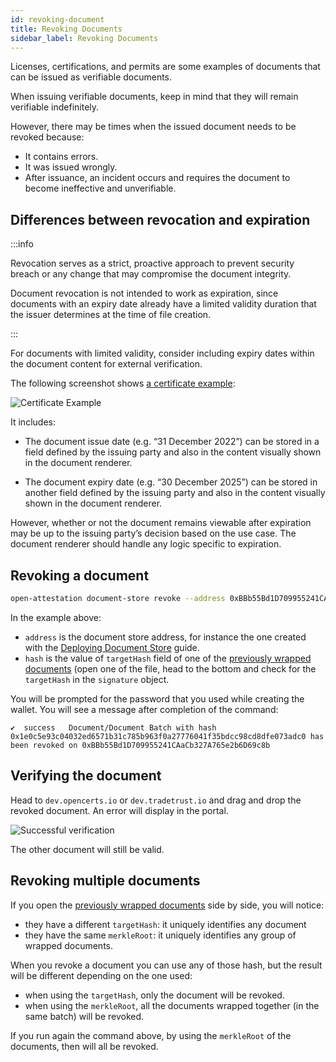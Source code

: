 ```yaml
---
id: revoking-document
title: Revoking Documents
sidebar_label: Revoking Documents
---
```


Licenses, certifications, and permits are some examples of documents that can be issued as verifiable documents.

When issuing verifiable documents, keep in mind that they will remain verifiable indefinitely.

However, there may be times when the issued document needs to be revoked because: 

* It contains errors.
* It was issued wrongly.
* After issuance, an incident occurs and requires the document to become ineffective and unverifiable.

## Differences between revocation and expiration

:::info

Revocation serves as a strict, proactive approach to prevent security breach or any change that may compromise the document integrity. 

Document revocation is not intended to work as expiration, since documents with an expiry date already have a limited validity duration that the issuer determines at the time of file creation. 

:::

For documents with limited validity, consider including expiry dates within the document content for external verification.

The following screenshot shows [a certificate example](https://dev.verify.gov.sg/verify?q=%7B%22type%22%3A%22DOCUMENT%22%2C%22payload%22%3A%7B%22uri%22%3A%22https%3A%2F%2Fdocument-storage.oa.gov.sg%2Fnational-youth-council_cci-level-1-trainer.oa%22%2C%22permittedActions%22%3A%5B%22VIEW%22%2C%22STORE%22%5D%2C%22redirect%22%3A%22https%3A%2F%2Fdev.opencerts.io%22%7D%7D): 

![Certificate Example](/docs/integrator-section/verifiable-document/ethereum/revoking-document/sample-cert-expiry.png)

It includes: 

* The document issue date (e.g. “31 December 2022”) can be stored in a field defined by the issuing party and also in the content visually shown in the document renderer.

* The document expiry date (e.g. “30 December 2025”) can be stored in another field defined by the issuing party and also in the content visually shown in the document renderer.


However, whether or not the document remains viewable after expiration may be up to the issuing party’s decision based on the use case. The document renderer should handle any logic specific to expiration.


## Revoking a document

```bash
open-attestation document-store revoke --address 0xBBb55Bd1D709955241CAaCb327A765e2b6D69c8b --hash 0x1e0c5e93c04032ed6571b31c785b963f0a27776041f35bdcc98cd8dfe073adc0  --network sepolia --encrypted-wallet-path wallet.json
```

In the example above:

- `address` is the document store address, for instance the one created with the [Deploying Document Store](/docs/integrator-section/verifiable-document/ethereum/document-store) guide.
- `hash` is the value of `targetHash` field of one of the [previously wrapped documents](/docs/integrator-section/verifiable-document/ethereum/wrapping-document) (open one of the file, head to the bottom and check for the `targetHash` in the `signature` object.

You will be prompted for the password that you used while creating the wallet. You will see a message after completion of the command:

```text
✔  success   Document/Document Batch with hash 0x1e0c5e93c04032ed6571b31c785b963f0a27776041f35bdcc98cd8dfe073adc0 has been revoked on 0xBBb55Bd1D709955241CAaCb327A765e2b6D69c8b
```

## Verifying the document

Head to `dev.opencerts.io` or `dev.tradetrust.io` and drag and drop the revoked document. An error will display in the portal.

![Successful verification](/docs/integrator-section/verifiable-document/ethereum/revoking-document/verifying.png)

The other document will still be valid.

## Revoking multiple documents

If you open the [previously wrapped documents](/docs/integrator-section/verifiable-document/ethereum/wrapping-document) side by side, you will notice:

- they have a different `targetHash`: it uniquely identifies any document
- they have the same `merkleRoot`: it uniquely identifies any group of wrapped documents.

When you revoke a document you can use any of those hash, but the result will be different depending on the one used:

- when using the `targetHash`, only the document will be revoked.
- when using the `merkleRoot`, all the documents wrapped together (in the same batch) will be revoked.

If you run again the command above, by using the `merkleRoot` of the documents, then will all be revoked.
